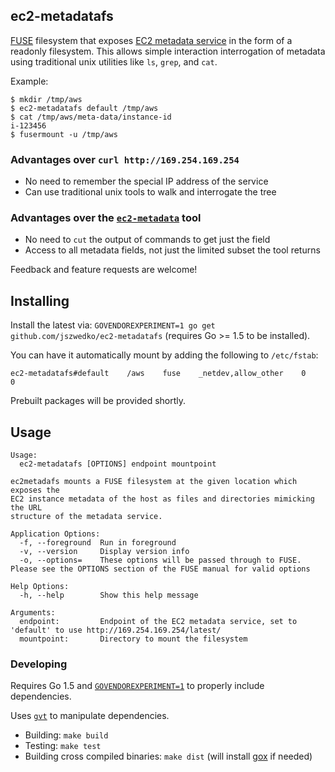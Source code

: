 ## ec2-metadatafs

[FUSE](https://github.com/libfuse/libfuse) filesystem that exposes [EC2
metadata
service](http://docs.aws.amazon.com/AWSEC2/latest/UserGuide/ec2-instance-metadata.html)
in the form of a readonly filesystem. This allows simple interaction
interrogation of metadata using traditional unix utilities like `ls`, `grep`,
and `cat`.

Example:
```
$ mkdir /tmp/aws
$ ec2-metadatafs default /tmp/aws
$ cat /tmp/aws/meta-data/instance-id
i-123456
$ fusermount -u /tmp/aws
```

### Advantages over `curl http://169.254.169.254`

* No need to remember the special IP address of the service
* Can use traditional unix tools to walk and interrogate the tree

### Advantages over the [`ec2-metadata`](http://aws.amazon.com/code/1825) tool

* No need to `cut` the output of commands to get just the field
* Access to all metadata fields, not just the limited subset the tool returns

Feedback and feature requests are welcome!

## Installing

Install the latest via: `GOVENDOREXPERIMENT=1 go get
github.com/jszwedko/ec2-metadatafs` (requires Go >= 1.5 to be installed).

You can have it automatically mount by adding the following to `/etc/fstab`:

`ec2-metadatafs#default    /aws    fuse    _netdev,allow_other    0    0`

Prebuilt packages will be provided shortly.

## Usage

```
Usage:
  ec2-metadatafs [OPTIONS] endpoint mountpoint

ec2metadafs mounts a FUSE filesystem at the given location which exposes the
EC2 instance metadata of the host as files and directories mimicking the URL
structure of the metadata service.

Application Options:
  -f, --foreground  Run in foreground
  -v, --version     Display version info
  -o, --options=    These options will be passed through to FUSE. Please see the OPTIONS section of the FUSE manual for valid options

Help Options:
  -h, --help        Show this help message

Arguments:
  endpoint:         Endpoint of the EC2 metadata service, set to 'default' to use http://169.254.169.254/latest/
  mountpoint:       Directory to mount the filesystem
```

### Developing

Requires Go 1.5 and
[`GOVENDOREXPERIMENT=1`](https://docs.google.com/document/d/1Bz5-UB7g2uPBdOx-rw5t9MxJwkfpx90cqG9AFL0JAYo/edit)
to properly include dependencies.

Uses [`gvt`](https://github.com/FiloSottile/gvt) to manipulate dependencies.

- Building: `make build`
- Testing: `make test`
- Building cross compiled binaries: `make dist` (will install
  [gox](https://github.com/mitchellh/gox) if needed)
